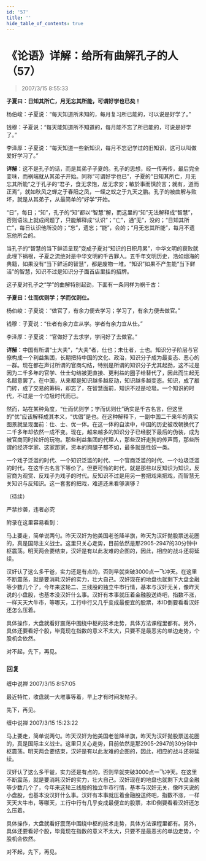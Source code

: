 ```yaml
---
id: '57'
title: ''
hide_table_of_contents: true
---
```


# 《论语》详解：给所有曲解孔子的人（57）

> 2007/3/15 8:55:33

**子夏曰：日知其所亡，月无忘其所能，可谓好学也已矣！**

杨伯峻：子夏说：“每天知道所未知的，每月复习所已能的，可以说是好学了。”

钱穆：子夏说：“每天能知道所不知道的，每月能不忘了所已能的，可说是好学了。”

李泽厚：子夏说：“每天知道一些新知识，每月不忘记学过的旧知识，这可以叫做爱好学习了。”

**详解**：这不是孔子的话，而是其弟子子夏的。孔子的思想，经一传再传，最后完全变味，而祸端就从其弟子开始。同称“可谓好学也已”，子夏的“日知其所亡，月无忘其所能”之于孔子的“君子，食无求饱，居无求安；敏於事而慎於言；就有，道而正焉”，就如秋风之蝉之于春阳之凤，一蛭之蚁之于九天之鹏。孔子的被曲解与败坏，就是从其弟子，从最简单的“好学”开始。

“日”，每日；“知”，孔子的“知”都以“智慧”解，而这里的“知”无法解释成“智慧”，否则语法上就成问题了，只能解释成“认识”；“亡”，通“无”，没的；“日知其所亡”，每日认识他所没的；“忘”，遗忘；“能”，会的；“月无忘其所能”，每月不遗忘他所会的。

当孔子的“智慧的当下鲜活呈现”变成子夏对“知识的日积月累”，中华文明的衰败就此埋下祸根，子夏之流绝对是中华文明的千古罪人。五千年文明历史，浩如烟海的典籍，如果没有“当下鲜活的智慧”，都是废物一堆。“知识”如果不产生能“当下鲜活”的智慧，知识不过是知识分子面首店里挂的招牌。

这子夏对孔子之“学”的曲解特别起劲，下面有一条同样为祸千古：

**子夏曰：仕而优则学；学而优则仕。**

杨伯峻：子夏说：“做官了，有余力便去学习；学习了，有余力便去做官。”

钱穆：子夏说：“仕者有余力宜从学。学者有余力宜从仕。”

李泽厚：子夏说：“官做好了去求学，学问好了去做官。”

**详解**：中国有所谓“士大夫”，“大夫”者，仕也；未仕者，士也。知识分子阶层与官僚构成一个利益集团，长期把持中国的文化、政治，知识分子成为最变态、恶心的一群。现在都在声讨所谓的官商勾结，特别是所谓的知识分子尤其起劲，这不过是因为二千多年的官学、仕士勾结被更直接、更利益的圈子给替代了，因此而生起无名醋意罢了。在中国，从来都是知识越多越反动，知识越多越变态。知识，成了敲门砖，成了交易的筹码，却忘了，在智慧面前，知识不过是垃圾。一个知识的时代，不过是一个垃圾时代而已。

然而，站在某种角度，“仕而优则学；学而优则仕”确实是千古名言，但这里的“优”应该解释成其本义，“优倡”是也。在这种解释下，一副中国二千来年的真实图景就呈现面前：仕、士、优一体。在这一体的自渎中，中国的历史被改朝换代了二千多年却依然一成不变。现在，越来越多的知识分子已经脱下最后的伪装，成为被官商同时轮奸的玩物。那些利益集团的代理人，那些汉奸走狗的传声筒，那些所谓的经济学家、这家那家，资本的狗腿子都不如，最多就是性奴一类。

一个戏子泛滥的时代、一个知识泛滥的时代、一个官商泛滥的时代、一个垃圾泛滥的时代，在这千古名言下等价了。但更可怜的时代，就是那些以反知识为知识，反官商为观赏、反戏子为戏子的时代。反知识不过是用另一套把戏来把戏，而智慧无关知识与反知识。这一套套的把戏，难道还未看够演够？

（待续）

<div style={{fontSize: 'xxx-large', fontWeight: 'bold', textAlign: 'center', lineHeight: '200%'}}>
严禁抄袭，违者必究
</div>

附录在这里容易看到：

<div style={{color: '#FF0000', fontWeight: 'normal'}}>

马上要走，简单说两句。昨天汉奸为他美国老爸降半旗，昨天为汉奸抛股票送花圈的，真是国际主义战士。这里只关心走势，目前依然是那2905-2947的30分钟中枢震荡。明天两会要结束，汉奸是有以此发难的企图的，因此，相应的战斗还将延续。

汉奸认了这么多干爸，实力还是有点的，否则早就突破3000点一飞冲天。在这里不断震荡，就是要消耗汉奸的实力，壮大自己。汉奸现在的地盘也就剩下大盘金融等少数几个了，今年来这轮二、三线股的独立牛市行情，基本与汉奸无关，像昨天说的小盘股，也基本没汉奸什么事。汉奸有本事就压着金融股送终吧，指数不涨，一样天天大牛市，等哪天，工行中行又几乎变成最便宜的股票，本ID倒要看看汉奸还怎么压着。

具体操作，大盘就看好震荡中围绕中枢的技术走势，具体方法课程里都有。另外，具体还要看好个股，毕竟现在指数的意义不太大，只要不是最恶劣的单边走势，个股机会依然。

对不起，先下，再见。

</div>

### 回复

<div class='blog-comment'>
<span class='blog-comment-chan'>缠中说禅</span> 2007/3/15 8:57:05<br/>

最近特忙，收盘就一大堆事等着，早上才有时间发帖子。

先下，再见。
</div>

<div class='blog-comment'>
<span class='blog-comment-chan'>缠中说禅</span> 2007/3/15 15:23:22<br/>

马上要走，简单说两句。昨天汉奸为他美国老爸降半旗，昨天为汉奸抛股票送花圈的，真是国际主义战士。这里只关心走势，目前依然是那2905-2947的30分钟中枢震荡。明天两会要结束，汉奸是有以此发难的企图的，因此，相应的战斗还将延续。

汉奸认了这么多干爸，实力还是有点的，否则早就突破3000点一飞冲天。在这里不断震荡，就是要消耗汉奸的实力，壮大自己。汉奸现在的地盘也就剩下大盘金融等少数几个了，今年来这轮三线股的独立牛市行情，基本与汉奸无关，像昨天说的小盘股，也基本没汉奸什么事。汉奸有本事就压着金融股送终吧，指数不涨，一样天天大牛市，等哪天，工行中行有几乎变成最便宜的股票，本ID倒要看看汉奸还怎么压着。

具体操作，大盘就看好震荡中围绕中枢的技术走势，具体方法课程里都有。另外，具体还要看好个股，毕竟现在指数的意义不太大，只要不是最恶劣的单边走势，个股机会依然。

对不起，先下，再见。
</div>